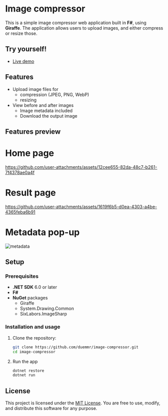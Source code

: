 # Image compressor

This is a simple image compressor web application built in **F#**, using **Giraffe**. The application allows users to upload images, and either compress or resize those.

## Try yourself!
- [Live demo](https://imagecompressor-eycnemgnhthqhubu.westeurope-01.azurewebsites.net/)

## Features

- Upload image files for
  - compression (JPEG, PNG, WebP)
  - resizing
- View before and after images
  - Image metadata included
  - Download the output image

## Features preview

# Home page
https://github.com/user-attachments/assets/12cee655-82da-48c7-b261-7f4378ae0a4f

# Result page
https://github.com/user-attachments/assets/1619f6b5-d0ea-4303-a4be-4365feba6b91

# Metadata pop-up
![metadata](https://github.com/user-attachments/assets/a7398bc5-8513-4d21-90be-f49fb3edb556)

## Setup

### Prerequisites

- **.NET SDK** 6.0 or later
- **F#**
- **NuGet** packages
  - Giraffe
  - System.Drawing.Common
  - SixLabors.ImageSharp

### Installation and usage

1. Clone the repository:
   ```bash
   git clone https://github.com/duemmr/image-compressor.git
   cd image-compressor
   ```
2. Run the app
    ```bash
    dotnet restore
    dotnet run
    ```

## License

This project is licensed under the [MIT License](./LICENSE). You are free to use, modify, and distribute this software for any purpose.
